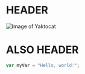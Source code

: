 # HEADER
![Image of Yaktocat](https://octodex.github.com/images/yaktocat.png)
# ALSO HEADER  
``` javascript
var myVar = "Hello, world!";
```
